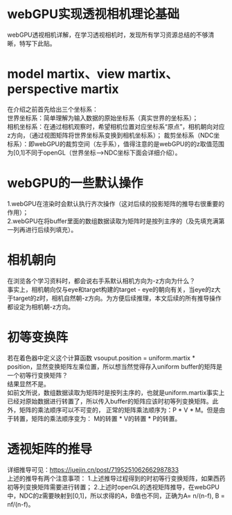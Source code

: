 # webGPU实现透视相机理论基础
webGPU透视相机详解，在学习透视相机时，发现所有学习资源总结的不够清晰，特写下此贴。
# model martix、view martix、perspective martix
在介绍之前首先给出三个坐标系：  
世界坐标系：简单理解为输入数据的原始坐标系（真实世界的坐标系）；  
相机坐标系：在通过相机观察时，希望相机位置对应坐标系“原点”，相机朝向对应z方向，（通过视图矩阵将世界坐标系变换到相机坐标系）；
裁剪坐标系（NDC坐标系）：即webGPU的裁剪空间（左手系），值得注意的是webGPU的的z取值范围为[0,1]不同于openGL（世界坐标-->NDC坐标下面会详细介绍）。
# webGPU的一些默认操作
1.webGPU在渲染时会默认执行齐次操作（这对后续的投影矩阵的推导右很重要的作用）；  
2.webGPU在将buffer里面的数组数据读取为矩阵时是按列主序的（及先填充满第一列再进行后续列填充）。
# 相机朝向
在浏览各个学习资料时，都会说右手系默认相机方向为-z方向为什么？  
事实上，相机朝向仅与eye和target构建的target - eye的朝向有关，当eye的z大于target的z时，相机自然朝-z方向。为方便后续推理，本文后续的所有推导操作都设定为相机朝-z方向。
# 初等变换阵
若在着色器中定义这个计算函数 vsouput.position = uniform.martix * position，显然变换矩阵左乘位置，所以想当然觉得存入uniform buffer的矩阵是一个初等行变换矩阵？  
结果显然不是。  
如前文所说，数组数据读取为矩阵时是按列主序的，也就是uniform.martix事实上已经对原始数据进行转置了，所以传入buffer的矩阵应该时初等列变换矩阵。此外，矩阵的乘法顺序可以不可变的，
正常的矩阵乘法顺序为：P * V * M。但是由于转置，矩阵的乘法顺序变为： M的转置 * V的转置 * P的转置。
# 透视矩阵的推导
详细推导可见：https://juejin.cn/post/7195251062662987833  
上述的推导有两个注意事项：
1.上述推导过程得到的时初等行变换矩阵，如果西药初等列变换矩阵需要进行转置；
2.上述时openGL的透视矩阵推导，在webGPU中，NDC的z需要映射到[0,1]，所以求得的A，B值也不同，正确为A= n/(n-f), B = nf/(n-f)。
